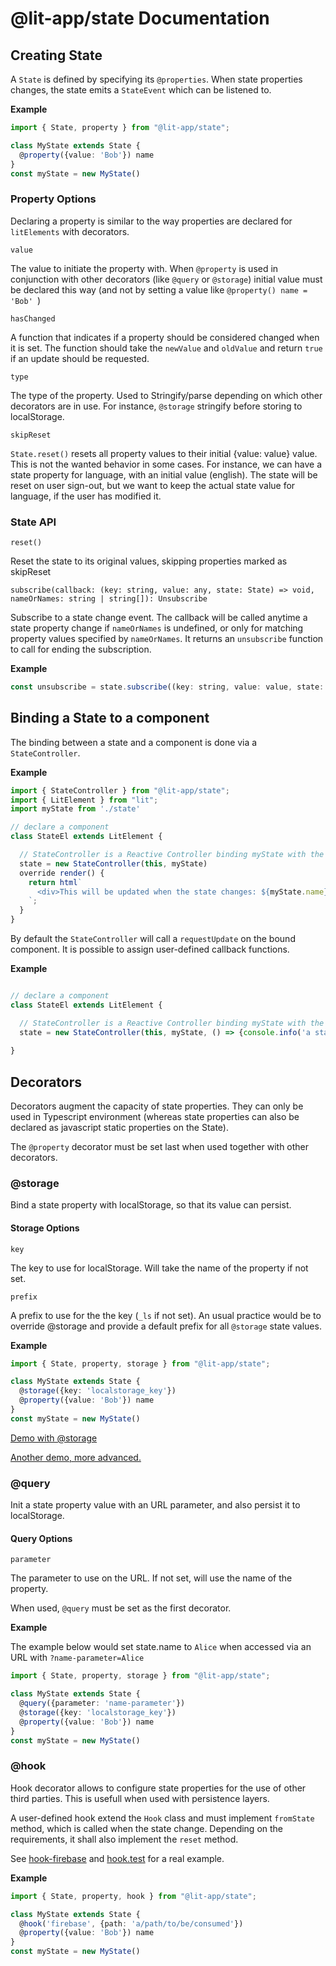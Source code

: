 # @lit-app/state Documentation

## Creating State

A `State` is defined by specifying its `@properties`. When state properties changes, the state emits a `StateEvent` which can be listened to.

**Example**
```ts
import { State, property } from "@lit-app/state";

class MyState extends State {
  @property({value: 'Bob'}) name  
}
const myState = new MyState()
```

### Property Options
Declaring a property is similar to the way properties are declared for `litElements` with decorators. 

`value`

The value to initiate the property with. When `@property` is used in conjunction with other decorators (like `@query` or `@storage`) initial value must be declared this way (and not by setting a value like `@property() name = 'Bob' `)

`hasChanged`

 A function that indicates if a property should be considered changed when it is set. The function should take the `newValue` and `oldValue` and return `true` if an update should be requested.

`type`

The type of the property. Used to Stringify/parse depending on which other decorators are in use. For instance, `@storage` stringify before storing to localStorage. 

`skipReset`

`State.reset()` resets all property values to their initial {value: value} value. This is not the wanted behavior in some cases. For instance, we can have a state property for language, with an initial value (english). The state will be reset on user sign-out, but we want to keep the actual state value for language, if the user has modified it. 


### State API

`reset()`

Reset the state to its original values, skipping properties marked as skipReset

`subscribe(callback: (key: string, value: any, state: State) => void, nameOrNames: string | string[]): Unsubscribe`

Subscribe to a state change event. The callback will be called anytime a state property change if `nameOrNames` is undefined, or only for matching  property values specified by `nameOrNames`. It returns an `unsubscribe` function to call for ending the subscription.

**Example**
```js
const unsubscribe = state.subscribe((key: string, value: value, state: State) => console.info(`State of key ${key} changed to value ${value}`), ['name'])
```


## Binding a State to a component

The binding between a state and a component is done via a `StateController`. 

**Example**
```ts
import { StateController } from "@lit-app/state";
import { LitElement } from "lit";
import myState from './state'

// declare a component
class StateEl extends LitElement {

  // StateController is a Reactive Controller binding myState with the element
  state = new StateController(this, myState)
  override render() {
    return html`
      <div>This will be updated when the state changes: ${myState.name}</div>
    `;
  }
}
```

By default the `StateController` will call a `requestUpdate` on the bound component. It is possible to assign user-defined callback functions.

**Example**
```ts

// declare a component
class StateEl extends LitElement {

  // StateController is a Reactive Controller binding myState with the element
  state = new StateController(this, myState, () => {console.info('a state event was emitted')})
 
}
```

## Decorators

Decorators augment the capacity of state properties. They can only be used in Typescript environment (whereas state properties can also be declared as javascript static properties on the State).

The `@property` decorator must be set last when used together with other decorators.

### @storage
Bind a state property with localStorage, so that its value can persist. 

#### Storage Options

`key`

The key to use for localStorage. Will take the name of the property if not set.

`prefix` 

A prefix to use for the the key (`_ls` if not set). An usual practice would be to override @storage and provide a default prefix for all `@storage` state values.

**Example**

```ts
import { State, property, storage } from "@lit-app/state";

class MyState extends State {
  @storage({key: 'localstorage_key'})
  @property({value: 'Bob'}) name  
}
const myState = new MyState()

```
[Demo with @storage](https://lit.dev/playground/#gist=8c1b5273fd8449d4c89dd66c9c1e6539)

[Another demo, more advanced.](https://lit.dev/playground/?linkId=8223273#gist=184c2d7a658d2fb1ff95aeddf8b09ba0)

### @query
Init a state property value with an URL parameter, and also persist it 
to localStorage. 

#### Query Options

`parameter`

The parameter to use on the URL. If not set, will use the name of the property. 

When used, `@query` must be set as the first decorator.

**Example**

The example below would set state.name to `Alice` when accessed via an URL with `?name-parameter=Alice`

```ts
import { State, property, storage } from "@lit-app/state";

class MyState extends State {
  @query({parameter: 'name-parameter'})
  @storage({key: 'localstorage_key'})
  @property({value: 'Bob'}) name  
}
const myState = new MyState()

```


### @hook
Hook decorator allows to configure state properties for the use of other third parties. This is usefull when used with persistence layers. 

A user-defined hook extend the `Hook` class and must implement `fromState` method, which is called when the state change. Depending on the requirements, it shall also implement the `reset` method.

See [hook-firebase](./test/hook-firebase.ts) and [hook.test](./test/hook.test.ts) for a real example.

**Example**

```ts
import { State, property, hook } from "@lit-app/state";

class MyState extends State {
  @hook('firebase', {path: 'a/path/to/be/consumed'})
  @property({value: 'Bob'}) name  
}
const myState = new MyState()

```



